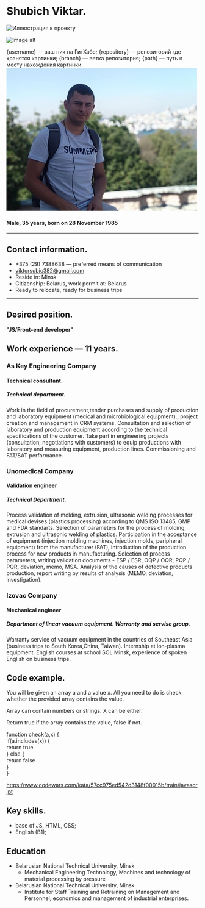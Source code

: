 # Shubich Viktar.

![Иллюстрация к проекту](https://github.com/jon/coolproject/raw/master/image/image.png)

![Image alt](https://github.com/{viktorsubic382}/{repository}/raw/{branch}/{path}/image.png)

{username} — ваш ник на ГитХабе;
{repository} — репозиторий где хранятся картинки;
{branch} — ветка репозитория;
{path} — путь к месту нахождения картинки.
 ![markdown logo](582627037.jpeg)  
#### Male, 35 years, born on 28 November 1985
---
## Contact information.
- +375 (29) 7388638 — preferred means of communication
- viktorsubic382@gmail.com
- Reside in: Minsk
- Citizenship: Belarus, work permit at: Belarus
- Ready to relocate, ready for business trips
---
## Desired position.
 **"JS/Front-end developer"**


## Work experience — 11 years.<br/>
 ### As Key Engineering Company
#### Technical consultant. <br/>
##### Technical department. <br/>
Work in the field of procurement,tender purchases and supply of production and laboratory equipment
(medical and microbiological equipment)., project creation and management in CRM systems. Consultation
and selection of laboratory and production equipment according to the technical specifications of the
customer. Take part in engineering projects (consultation, negotiations with customers) to equip
productions with laboratory and measuring equipment, production lines. Commissioning and FAT/SAT
performance.<br/>
### Unomedical Company
#### Validation engineer
##### Technical Department.
Process validation of molding, extrusion, ultrasonic welding processes for medical devises (plastics
processing) according to QMS ISO 13485, GMP and FDA standarts.
Selection of parameters for the process of molding, extrusion and ultrasonic welding of plastics.
Participation in the acceptance of equipment (injection molding machines, injection molds, peripheral
equipment) from the manufacturer (FAT), introduction of the production process for new products in
manufacturing. Selection of process parameters, writing validation documents - ESP / ESR, OQP / OQR, PQP / PQR,
deviation, memo, MSA.
Analysis of the causes of defective products production, report writing by results of analysis (MEMO,
deviation, investigation).<br/>
### Izovac Company
#### Mechanical engineer
##### Department of linear vacuum equipment. Warranty and servise group.
Warranty service of vacuum equipment in the countries of Southeast Asia (business trips to South Korea,China, Taiwan).
Internship at ion-plasma equipment. English courses at school SOL Minsk, experience of spoken English on business trips.

## Code example.

You will be given an array a and a value x. All you need to do is check whether the provided array contains the value.

Array can contain numbers or strings. X can be either.

Return true if the array contains the value, false if not.

function check(a,x) {<br/>
   if(a.includes(x)) {<br/>
     return true<br/>
   } else {<br/>
     return false<br/>
   }<br/>
  }<br/>
  
  https://www.codewars.com/kata/57cc975ed542d3148f00015b/train/javascript

## Key skills.
- base of JS, HTML, CSS;
- English (B1);
## Education
- Belarusian National Technical University, Minsk
   - Mechanical Engineering Technology, Machines and technology of material processing by pressure
- Belarusian National Technical University, Minsk
    - Institute for Staff Training and Retraining on Management and Personnel, economics and management of
industrial enterprises.
